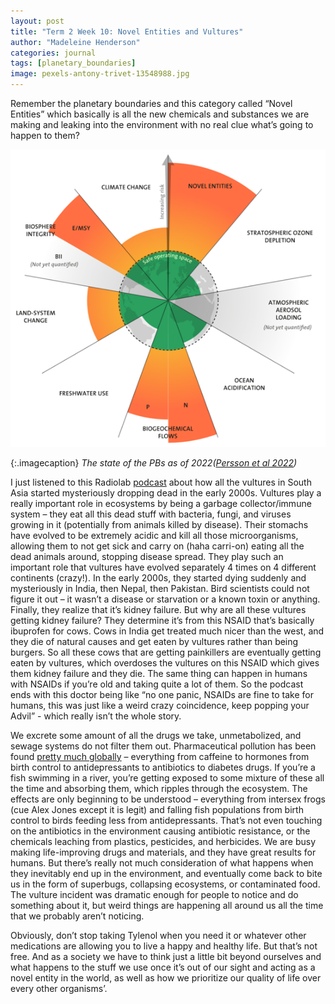 ```yaml
---
layout: post
title: "Term 2 Week 10: Novel Entities and Vultures"
author: "Madeleine Henderson"
categories: journal
tags: [planetary_boundaries]
image: pexels-antony-trivet-13548988.jpg
---
```

Remember the planetary boundaries and this category called “Novel Entities” which basically is all the new chemicals and substances we are making and leaking into the environment with no real clue what’s going to happen to them? 

![planetary_boundaries](../assets/img/planetary_boundaries_2022.png)

{:.imagecaption}
_The state of the PBs as of 2022([Persson et al 2022](https://doi.org/10.1021/acs.est.1c04158))_

I just listened to this Radiolab [podcast](https://open.spotify.com/episode/1KLqMvJKgpCicfcBa8oNMo?si=634ddf18e3064f43) about how all the vultures in South Asia started mysteriously dropping dead in the early 2000s. Vultures play a really important role in ecosystems by being a garbage collector/immune system – they eat all this dead stuff with bacteria, fungi, and viruses growing in it (potentially from animals killed by disease). Their stomachs have evolved to be extremely acidic and kill all those microorganisms, allowing them to not get sick and carry on (haha carri-on) eating all the dead animals around, stopping disease spread. They play such an important role that vultures have evolved separately 4 times on 4 different continents (crazy!). In the early 2000s, they started dying suddenly and mysteriously in India, then Nepal, then Pakistan. Bird scientists could not figure it out – it wasn’t a disease or starvation or a known toxin or anything. Finally, they realize that it’s kidney failure. But why are all these vultures getting kidney failure? They determine it’s from this NSAID that’s basically ibuprofen for cows. Cows in India get treated much nicer than the west, and they die of natural causes and get eaten by vultures rather than being burgers. So all these cows that are getting painkillers are eventually getting eaten by vultures, which overdoses the vultures on this NSAID which gives them kidney failure and they die. The same thing can happen in humans with NSAIDs if you’re old and taking quite a lot of them. So the podcast ends with this doctor being like “no one panic, NSAIDs are fine to take for humans, this was just like a weird crazy coincidence, keep popping your Advil” - which really isn’t the whole story. 

We excrete some amount of all the drugs we take, unmetabolized, and sewage systems do not filter them out. Pharmaceutical pollution has been found [pretty much globally](https://www.theguardian.com/environment/2022/feb/14/drugs-have-dangerously-polluted-the-worlds-rivers-scientists-warn) – everything from caffeine to hormones from birth control to antidepressants to antibiotics to diabetes drugs. If you’re a fish swimming in a river, you’re getting exposed to some mixture of these all the time and absorbing them, which ripples through the ecosystem. The effects are only beginning to be understood – everything from intersex frogs (cue Alex Jones except it is legit) and falling fish populations from birth control to birds feeding less from antidepressants. That’s not even touching on the antibiotics in the environment causing antibiotic resistance, or the chemicals leaching from plastics, pesticides, and herbicides. We are busy making life-improving drugs and materials, and they have great results for humans. But there’s really not much consideration of what happens when they inevitably end up in the environment, and eventually come back to bite us in the form of superbugs, collapsing ecosystems, or contaminated food. The vulture incident was dramatic enough for people to notice and do something about it, but weird things are happening all around us all the time that we probably aren’t noticing. 

Obviously, don’t stop taking Tylenol when you need it or whatever other medications are allowing you to live a happy and healthy life. But that’s not free. And as a society we have to think just a little bit beyond ourselves and what happens to the stuff we use once it’s out of our sight and acting as a novel entity in the world, as well as how we prioritize our quality of life over every other organisms’. 
